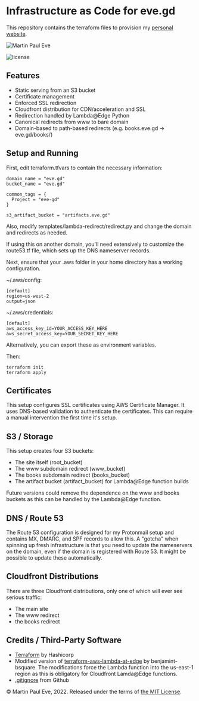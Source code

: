 # Infrastructure as Code for eve.gd
This repository contains the terraform files to provision my [personal website](https://eve.gd).

![Martin Paul Eve](https://eve.gd/images/header_new.jpg)

![license](https://img.shields.io/github/license/martinpauleve/meve-iac)

## Features
* Static serving from an S3 bucket
* Certificate management
* Enforced SSL redirection
* Cloudfront distribution for CDN/acceleration and SSL
* Redirection handled by Lambda@Edge Python
* Canonical redirects from www to bare domain
* Domain-based to path-based redirects (e.g. books.eve.gd -> eve.gd/books/)

## Setup and Running
First, edit terraform.tfvars to contain the necessary information:

    domain_name = "eve.gd"
    bucket_name = "eve.gd"
    
    common_tags = {
      Project = "eve-gd"
    }
    
    s3_artifact_bucket = "artifacts.eve.gd"

Also, modify templates/lambda-redirect/redirect.py and change the domain and redirects as needed.

If using this on another domain, you'll need extensively to customize the route53.tf file, which sets up the DNS nameserver records.

Next, ensure that your .aws folder in your home directory has a working configuration.

~/.aws/config:

    [default]
    region=us-west-2
    output=json

~/.aws/credentials:

    [default]
    aws_access_key_id=YOUR_ACCESS_KEY_HERE
    aws_secret_access_key=YOUR_SECRET_KEY_HERE

Alternatively, you can export these as environment variables.

Then:

    terraform init
    terraform apply

## Certificates
This setup configures SSL certificates using AWS Certificate Manager. It uses DNS-based validation to authenticate the certificates. This can require a manual intervention the first time it's setup.

## S3 / Storage
This setup creates four S3 buckets:

* The site itself (root_bucket)
* The www subdomain redirect (www_bucket)
* The books subdomain redirect (books_bucket)
* The artifact bucket (artifact_bucket) for Lambda@Edge function builds

Future versions could remove the dependence on the www and books buckets as this can be handled by the Lambda@Edge function.

## DNS / Route 53
The Route 53 configuration is designed for my Protonmail setup and contains MX, DMARC, and SPF records to allow this. A "gotcha" when spinning up fresh infrastructure is that you need to update the nameservers on the domain, even if the domain is registered with Route 53. It might be possible to update these automatically.

## Cloudfront Distributions
There are three Cloudfront distributions, only one of which will ever see serious traffic:

* The main site
* The www redirect
* the books redirect

## Credits / Third-Party Software

* [Terraform](https://www.terraform.io/) by Hashicorp
* Modified version of [terraform-aws-lambda-at-edge](https://github.com/transcend-io/terraform-aws-lambda-at-edge) by benjamint-bsquare. The modifications force the Lambda function into the us-east-1 region as this is obligatory for Cloudfront Lamda@Edge functions.
* [.gitignore](https://github.com/github/gitignore) from Github

&copy; Martin Paul Eve, 2022. Released under the terms of [the MIT License](LICENSE).